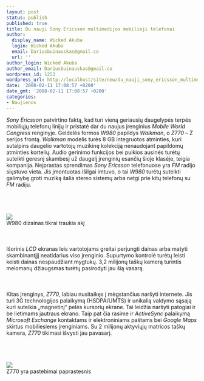 ```yaml
---
layout: post
status: publish
published: true
title: Du nauji Sony Ericsson multimedijos mobilieji telefonai
author:
  display_name: Wicked Akuba
  login: Wicked Akuba
  email: Dariusbuinauskas@gmail.co
  url: ''
author_login: Wicked Akuba
author_email: Dariusbuinauskas@gmail.co
wordpress_id: 1253
wordpress_url: http://localhost/site/new/du_nauji_sony_ericsson_multimedijos_mobilieji_telefonai/
date: '2008-02-11 17:08:57 +0200'
date_gmt: '2008-02-11 17:08:57 +0200'
categories:
- Naujienos
---
```

<p><i>Sony Ericsson</i> patvirtino faktą, kad turi vieną geriausių daugelypės terpės mobiliųjų telefonų linijų ir pristatė dar du naujus įrenginius <i>Mobile World Congress</i> renginyje. Geldelės formos <i>W980</i> papildys <i>Walkman</i>, o <i>Z770</i> – Z serijos frontą. <i>Walkman</i> modelis turės 8 GB integruotos atminties, kuri sutalpins daugelio vartotojų muzikinę kolekciją nenaudojant papildomų atminties kortelių. Audio gerinimo funkcijos bei puikios ausinės turėtų suteikti geresnį skambesį už daugelį įrenginių esančių šioje klasėje, teigia kompanija. Neįprastas sprendimas <i>Sony Ericsson</i> telefonuose yra <i>FM</i> radijo siųstuvo vieta. Jis įmontuotas išilgai imtuvo, o tai <i>W980</i> turėtų suteikti galimybę groti muziką šalia stereo sistemų arba netgi prie kitų telefonų su <i>FM</i> radiju.<br />
<br><br />
<br><br><img src="http://www.technews.lt/upl/Failai/sony-ericssonw980-lg.jpg"><br><span class="saltinis">W980 dizainas tikrai traukia akį</span><br />
<br><br />
<br>Išorinis <i>LCD</i> ekranas leis vartotojams greitai perjungti dainas arba matyti skambinantįjį neatidarius viso įrenginio. Supurtymo kontrolė turėtų leisti keisti dainas nespaudžiant mygtukų. 3,2 milijonų taškų kamerą turintis melomanų džiaugsmas turėtų pasirodyti jau šią vasarą.<br />
<br><br />
<br>Kitas įrenginys, <i>Z770</i>, labiau nusitaikęs į mėgstančius naršyti internete. Jis turi 3G technologijos palaikymą (HSDPA/UMTS) ir unikalią valdymo sąsają kuri suteikia „magnetinį“ pelės kursorių ekrane. Tai leidžia naršyti patogiai ir be lietimams jautraus ekrano. Taip pat čia rasime ir <i>ActiveSync</i> palaikymą <i>Microsoft Exchange</i> kontaktams ir elektroniniams paštams bei <i>Google Maps</i> skirtus mobiliesiems įrenginiams. Su 2 milijonų aktyviųjų matricos taškų kamera, <i>Z770</i> tikimasi išvysti jau pavasarį.<br />
<br><br />
<br><br><img src="http://www.technews.lt/upl/Failai/sony-ericssonz770-lg2.jpg"><br><span class="saltinis">Z770 yra pastebimai paprastesnis</span><br />
<br></p>
